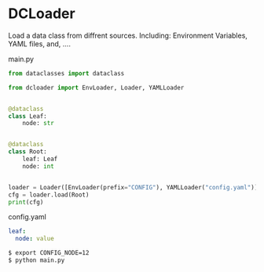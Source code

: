 # DCLoader

Load a data class from diffrent sources.
Including: Environment Variables, YAML files, and, ....

main.py
``` python
from dataclasses import dataclass

from dcloader import EnvLoader, Loader, YAMLLoader


@dataclass
class Leaf:
    node: str


@dataclass
class Root:
    leaf: Leaf
    node: int


loader = Loader([EnvLoader(prefix="CONFIG"), YAMLLoader("config.yaml")])
cfg = loader.load(Root)
print(cfg)
```

config.yaml
``` yaml
leaf:
  node: value
```

``` sh
$ export CONFIG_NODE=12
$ python main.py
```
